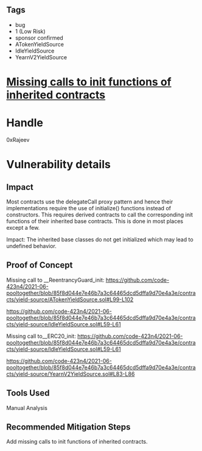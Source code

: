 ## Tags

- bug
- 1 (Low Risk)
- sponsor confirmed
- ATokenYieldSource
- IdleYieldSource
- YearnV2YieldSource

# [Missing calls to init functions of inherited contracts](https://github.com/code-423n4/2021-06-pooltogether-findings/issues/60) 

# Handle

0xRajeev


# Vulnerability details

## Impact

Most contracts use the delegateCall proxy pattern and hence their implementations require the use of initialize() functions instead of constructors. This requires derived contracts to call the corresponding init functions of their inherited base contracts. This is done in most places except a few.

Impact: The inherited base classes do not get initialized which may lead to undefined behavior.


## Proof of Concept

Missing call to __ReentrancyGuard_init:
https://github.com/code-423n4/2021-06-pooltogether/blob/85f8d044e7e46b7a3c64465dcd5dffa9d70e4a3e/contracts/yield-source/ATokenYieldSource.sol#L99-L102

https://github.com/code-423n4/2021-06-pooltogether/blob/85f8d044e7e46b7a3c64465dcd5dffa9d70e4a3e/contracts/yield-source/IdleYieldSource.sol#L59-L61

Missing call to__ERC20_init:
https://github.com/code-423n4/2021-06-pooltogether/blob/85f8d044e7e46b7a3c64465dcd5dffa9d70e4a3e/contracts/yield-source/IdleYieldSource.sol#L59-L61

https://github.com/code-423n4/2021-06-pooltogether/blob/85f8d044e7e46b7a3c64465dcd5dffa9d70e4a3e/contracts/yield-source/YearnV2YieldSource.sol#L83-L86


## Tools Used

Manual Analysis

## Recommended Mitigation Steps

Add missing calls to init functions of inherited contracts.


